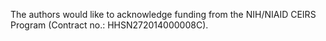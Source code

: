 The authors would like to acknowledge funding from the NIH/NIAID CEIRS Program (Contract no.: HHSN272014000008C).